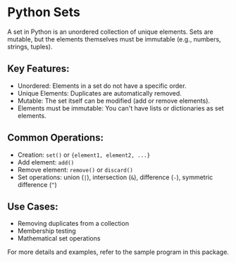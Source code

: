 # Python Sets

A set in Python is an unordered collection of unique elements. Sets are mutable, but the elements themselves must be immutable (e.g., numbers, strings, tuples).

## Key Features:
- Unordered: Elements in a set do not have a specific order.
- Unique Elements: Duplicates are automatically removed.
- Mutable: The set itself can be modified (add or remove elements).
- Elements must be immutable: You can't have lists or dictionaries as set elements.

## Common Operations:
- Creation: `set()` or `{element1, element2, ...}`
- Add element: `add()`
- Remove element: `remove()` or `discard()`
- Set operations: union (`|`), intersection (`&`), difference (`-`), symmetric difference (`^`)

## Use Cases:
- Removing duplicates from a collection
- Membership testing
- Mathematical set operations

For more details and examples, refer to the sample program in this package.
